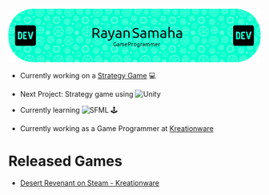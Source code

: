 ![Header](https://github.com/MiTsSsS/MiTsSsS/blob/main/github-header-image.png)

- Currently working on a [Strategy Game](https://github.com/MiTsSsS/ParticleSystem) :computer:

- Next Project: Strategy game using ![Unity](https://img.shields.io/badge/Unity-lightgrey?style=for-the-badge&logo=unity)
  
- Currently learning  ![SFML](https://img.shields.io/badge/SFML-brightgreen?style=for-the-badge&logo=sfml) :joystick:
  
- Currently working as a Game Programmer at [Kreationware](https://kreationware.com)

# Released Games
  
- [Desert Revenant on Steam - Kreationware](https://store.steampowered.com/app/1969430/Desert_Revenant)
<!--
**MiTsSsS/MiTsSsS** is a ✨ _special_ ✨ repository because its `README.md` (this file) appears on your GitHub profile.

Here are some ideas to get you started:

- 🔭 I’m currently working on ...
- 🌱 I’m currently learning ...
- 👯 I’m looking to collaborate on ...
- 🤔 I’m looking for help with ...
- 💬 Ask me about ...
- 📫 How to reach me: ...
- 😄 Pronouns: ...
- ⚡ Fun fact: ...
-->
